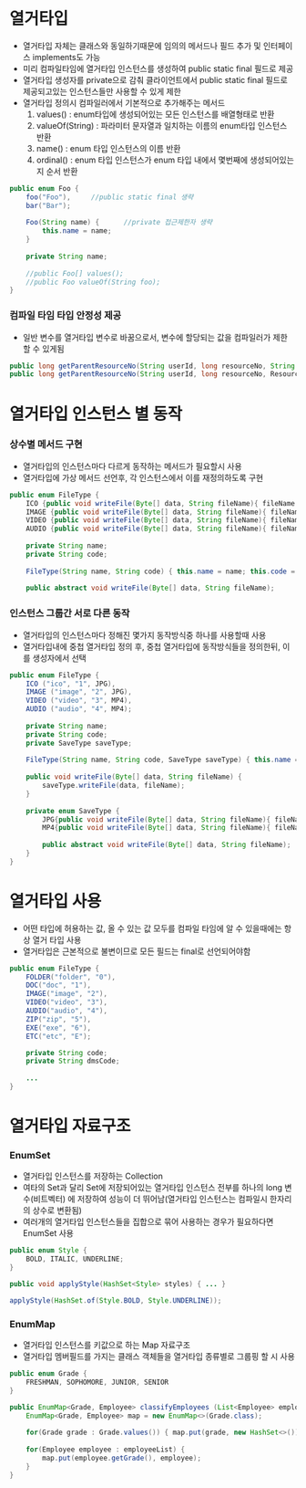 # 열거타입 
* 열거타입 자체는 클래스와 동일하기때문에 임의의 메서드나 필드 추가 및 인터페이스 implements도 가능
* 미리 컴파일타임에 열거타입 인스턴스를 생성하여 public static final 필드로 제공
* 열거타입 생성자를 private으로 감춰 클라이언트에서 public static final 필드로 제공되고있는 인스턴스들만 사용할 수 있게 제한
* 열거타입 정의시 컴파일러에서 기본적으로 추가해주는 메서드
    1. values() : enum타입에 생성되어있는 모든 인스턴스를 배열형태로 반환
    2. valueOf(String) : 파라미터 문자열과 일치하는 이름의 enum타입 인스턴스 반환
	3. name() : enum 타입 인스턴스의 이름 반환
	4. ordinal() : enum 타입 인스턴스가 enum 타입 내에서 몇번째에 생성되어있는지 순서 반환 

```java
public enum Foo {
	foo("Foo"),		//public static final 생략
	bar("Bar");
	
	Foo(String name) {		//private 접근제한자 생략
		this.name = name;
	}
	
	private String name;
	
	//public Foo[] values();
	//public Foo valueOf(String foo);
}
```

### 컴파일 타임 타입 안정성 제공
* 일반 변수를 열거타입 변수로 바꿈으로서, 변수에 할당되는 값을 컴파일러가 제한 할 수 있게됨
```java
public long getParentResourceNo(String userId, long resourceNo, String resourceType) {}		//resourceType에 String타입의 어떠한 값을 넣어도 컴파일 에러가 발생하지 않는다. 
public long getParentResourceNo(String userId, long resourceNo, ResourceType resourceType) {}		//ResourceType enum에 생성되어있는 인스턴스가 아닌 값을 넣으면 컴파일 에러가 발생한다.
``` 


# 열거타입 인스턴스 별 동작
### 상수별 메서드 구현
* 열거타입의 인스턴스마다 다르게 동작하는 메서드가 필요할시 사용
* 열거타입에 가상 메서드 선언후, 각 인스턴스에서 이를 재정의하도록 구현
```java
public enum FileType {
	ICO {public void writeFile(Byte[] data, String fileName){ fileName += ".ico"; ...}} ("ico", "1"),
	IMAGE {public void writeFile(Byte[] data, String fileName){ fileName += ".jpg"; ...}} ("image", "2"),
	VIDEO {public void writeFile(Byte[] data, String fileName){ fileName += ".avi"; ...}} ("video", "3"),
	AUDIO {public void writeFile(Byte[] data, String fileName){ fileName += ".mp3"; ...}} ("audio", "4");
	
	private String name;
	private String code;
	
	FileType(String name, String code) { this.name = name; this.code = code; }
	
	public abstract void writeFile(Byte[] data, String fileName);
```

### 인스턴스 그룹간 서로 다른 동작
* 열거타입의 인스턴스마다 정해진 몇가지 동작방식중 하나를 사용할때 사용
* 열거타입내에 중첩 열거타입 정의 후, 중첩 열거타입에 동작방식들을 정의한뒤, 이를 생성자에서 선택
```java
public enum FileType {
	ICO ("ico", "1", JPG),
	IMAGE ("image", "2", JPG),
	VIDEO ("video", "3", MP4),
	AUDIO ("audio", "4", MP4);
	
	private String name;
   	private String code;
	private SaveType saveType;
	
	FileType(String name, String code, SaveType saveType) { this.name = name; this.code = code; this.saveType = saveType; }
	
	public void writeFile(Byte[] data, String fileName) {
		saveType.writeFile(data, fileName);
	}
	
	private enum SaveType {
		JPG{public void writeFile(Byte[] data, String fileName){ fileName += ".jpg"; ...}},
		MP4{public void writeFile(Byte[] data, String fileName){ fileName += ".mp4"; ...}};
		
		public abstract void writeFile(Byte[] data, String fileName);
	}
}
```

# 열거타입 사용
* 어떤 타입에 허용하는 값, 올 수 있는 값 모두를 컴파일 타임에 알 수 있을때에는 항상 열거 타입 사용 
* 열거타입은 근본적으로 불변이므로 모든 필드는 final로 선언되어야함

```java
public enum FileType {
	FOLDER("folder", "0"),
	DOC("doc", "1"),
	IMAGE("image", "2"),
	VIDEO("video", "3"),
	AUDIO("audio", "4"),
	ZIP("zip", "5"),
	EXE("exe", "6"),
	ETC("etc", "E");

	private String code;
	private String dmsCode;
	
	...
}
```

# 열거타입 자료구조
### EnumSet
* 열거타입 인스턴스를 저장하는 Collection
* 여타의 Set과 달리 Set에 저장되어있는 열거타입 인스턴스 전부를 하나의 long 변수(비트벡터) 에 저장하여 성능이 더 뛰어남(열거타입 인스턴스는 컴파일시 한자리의 상수로 변환됨)
* 여러개의 열거타입 인스턴스들을 집합으로 묶어 사용하는 경우가 필요하다면 EnumSet 사용

```java
public enum Style {
	BOLD, ITALIC, UNDERLINE;
}

public void applyStyle(HashSet<Style> styles) {	... }

applyStyle(HashSet.of(Style.BOLD, Style.UNDERLINE));
``` 

### EnumMap
* 열거타입 인스턴스를 키값으로 하는 Map 자료구조 
* 열거타입 멤버필드를 가지는 클래스 객체들을 열거타입 종류별로 그룹핑 할 시 사용
```java
public enum Grade {
	FRESHMAN, SOPHOMORE, JUNIOR, SENIOR 
}

public EnumMap<Grade, Employee> classifyEmployees (List<Employee> employeeList) {
	EnumMap<Grade, Employee> map = new EnumMap<>(Grade.class);
	
	for(Grade grade : Grade.values()) { map.put(grade, new HashSet<>()); }
	
	for(Employee employee : employeeList) {
		map.put(employee.getGrade(), employee);
	}
}
```


